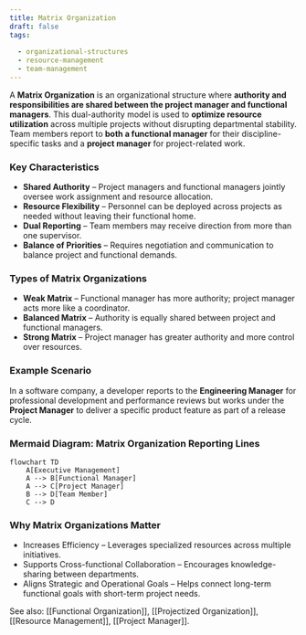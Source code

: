 ```yaml
---
title: Matrix Organization  
draft: false  
tags:  
    
  - organizational-structures  
  - resource-management  
  - team-management  
---
```


A **Matrix Organization** is an organizational structure where **authority and responsibilities are shared between the project manager and functional managers**. This dual-authority model is used to **optimize resource utilization** across multiple projects without disrupting departmental stability. Team members report to **both a functional manager** for their discipline-specific tasks and a **project manager** for project-related work.

### **Key Characteristics**
- **Shared Authority** – Project managers and functional managers jointly oversee work assignment and resource allocation.
- **Resource Flexibility** – Personnel can be deployed across projects as needed without leaving their functional home.
- **Dual Reporting** – Team members may receive direction from more than one supervisor.
- **Balance of Priorities** – Requires negotiation and communication to balance project and functional demands.

### **Types of Matrix Organizations**
- **Weak Matrix** – Functional manager has more authority; project manager acts more like a coordinator.
- **Balanced Matrix** – Authority is equally shared between project and functional managers.
- **Strong Matrix** – Project manager has greater authority and more control over resources.

### **Example Scenario**
In a software company, a developer reports to the **Engineering Manager** for professional development and performance reviews but works under the **Project Manager** to deliver a specific product feature as part of a release cycle.

### **Mermaid Diagram: Matrix Organization Reporting Lines**
```mermaid
flowchart TD
    A[Executive Management]
    A --> B[Functional Manager]
    A --> C[Project Manager]
    B --> D[Team Member]
    C --> D
```

### Why Matrix Organizations Matter

- Increases Efficiency – Leverages specialized resources across multiple initiatives.
- Supports Cross-functional Collaboration – Encourages knowledge-sharing between departments.
- Aligns Strategic and Operational Goals – Helps connect long-term functional goals with short-term project needs.

See also: [[Functional Organization]], [[Projectized Organization]], [[Resource Management]], [[Project Manager]].